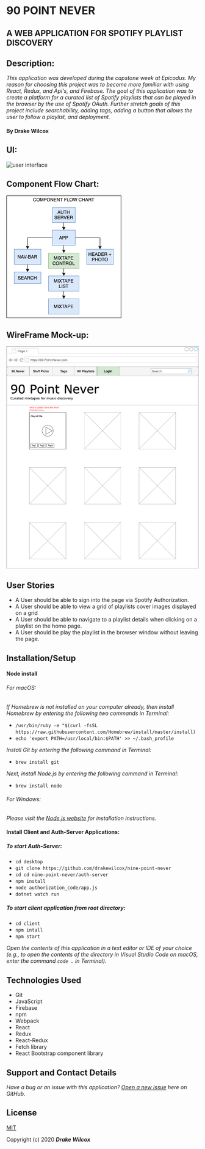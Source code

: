 # 90 POINT NEVER 
## A WEB APPLICATION FOR SPOTIFY PLAYLIST DISCOVERY 

## Description: 
_This application was developed during the capstone week at Epicodus. My reason for choosing this project was to become more familiar with using React, Redux, and Api's, and Firebase. The goal of this application was to create a platform for a curated list of Spotify playlists that can be played in the browser by the use of Spotify OAuth. Further stretch goals of this project include searchability, adding tags, adding a button that allows the user to follow a playlist, and deployment._

#### By Drake Wilcox

## UI: 
![user interface](capture.gif)
## Component Flow Chart:
![component tree](PointNeverDiagram.png)
## WireFrame Mock-up: 
![wireframe](PointNeverWireFrame.png)


## User Stories
* A User should be able to sign into the page via Spotify Authorization. 
* A User should be able to view a grid of playlists cover images displayed on a grid
* A User should be able to navigate to a playlist details when clicking on a playlist on the home page. 
* A User should be play the playlist in the browser window without leaving the page. 

## Installation/Setup

#### Node install

###### For macOS:
_If Homebrew is not installed on your computer already, then install Homebrew by entering the following two commands in Terminal:_
* ``/usr/bin/ruby -e "$(curl -fsSL https://raw.githubusercontent.com/Homebrew/install/master/install)``
* ``echo 'export PATH=/usr/local/bin:$PATH' >> ~/.bash_profile``

_Install Git by entering the following command in Terminal:_
* ``brew install git``

_Next, install Node.js by entering the following command in Terminal:_
* ``brew install node``

###### For Windows:
_Please visit the [Node.js website](https://nodejs.org/en/download/) for installation instructions._

#### Install Client and Auth-Server Applications: 
##### To start Auth-Server: 
* ``cd desktop``
* ``git clone https://github.com/drakewilcox/nine-point-never``
* ``cd cd nine-point-never/auth-server``
* ``npm install``
* ``node authorization_code/app.js``
* ``dotnet watch run``
##### To start client application from root directory: 
* ``cd client``
* ``npm intall``
* ``npm start``


_Open the contents of this application in a text editor or IDE of your choice (e.g., to open the contents of the directory in Visual Studio Code on macOS, enter the command ``code .`` in Terminal)._

## Technologies Used

* Git
* JavaScript
* Firebase
* npm
* Webpack
* React
* Redux
* React-Redux
* Fetch library
* React Bootstrap component library

## Support and Contact Details
_Have a bug or an issue with this application? [Open a new issue](https://github.com/drakewilcox/nine-point-never/issues) here on GitHub._

## License
[MIT](https://choosealicense.com/licenses/mit/)

Copyright (c) 2020 **_Drake Wilcox_**

